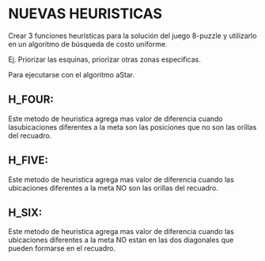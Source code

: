 # NUEVAS HEURISTICAS

Crear 3 funciones heurísticas para la solución del juego 8-puzzle y utilizarlo en un algoritmo de búsqueda de costo uniforme.

Ej. Priorizar las esquinas, priorizar otras zonas especificas.

Para ejecutarse con el algoritmo aStar.

## H_FOUR:

Este metodo de heuristica agrega mas valor de diferencia cuando lasubicaciones diferentes a la meta son las posiciones que no son las orillas del recuadro.

## H_FIVE:

Este metodo de heuristica agrega mas valor de diferencia cuando las ubicaciones diferentes a la meta NO son las orillas del recuadro.

## H_SIX:

Este metodo de heuristica agrega mas valor de diferencia cuando las ubicaciones diferentes a la meta NO estan en las dos diagonales que pueden formarse en el recuadro.